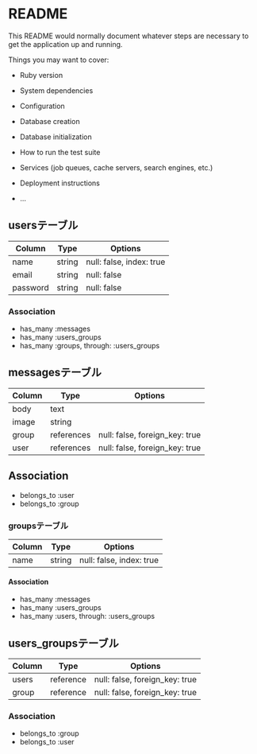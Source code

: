 # README

This README would normally document whatever steps are necessary to get the
application up and running.

Things you may want to cover:

* Ruby version

* System dependencies

* Configuration

* Database creation

* Database initialization

* How to run the test suite

* Services (job queues, cache servers, search engines, etc.)

* Deployment instructions

* ...

## usersテーブル

|Column|Type|Options|
|------|----|-------|
|name|string|null: false, index: true|
|email|string|null: false|
|password|string|null: false|

### Association
- has_many :messages
- has_many :users_groups
- has_many :groups, through: :users_groups



## messagesテーブル

|Column|Type|Options|
|------|----|-------|
|body|text|
|image|string|
|group|references|null: false, foreign_key: true|
|user|references|null: false, foreign_key: true|

## Association
- belongs_to :user
- belongs_to :group



### groupsテーブル

|Column|Type|Options|
|------|----|-------|
|name|string|null: false, index: true|


#### Association
- has_many :messages
- has_many :users_groups
- has_many :users, through: :users_groups



## users_groupsテーブル

|Column|Type|Options|
|------|----|-------|
|users|reference|null: false, foreign_key: true|
|group|reference|null: false, foreign_key: true|

### Association
- belongs_to :group
- belongs_to :user
